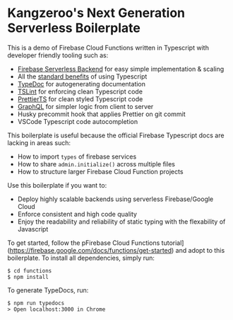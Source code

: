 # Kangzeroo's Next Generation Serverless Boilerplate

This is a demo of Firebase Cloud Functions written in Typescript with developer friendly tooling such as:

- [Firebase Serverless Backend](https://firebase.google.com/docs/functions/) for easy simple implementation & scaling
- All the [standard benefits](https://apiumhub.com/tech-blog-barcelona/top-typescript-advantages/) of using Typescript
- [TypeDoc](https://typedoc.org/) for autogenerating documentation
- [TSLint](https://palantir.github.io/tslint/) for enforcing clean Typescript code
- [PrettierTS](https://prettier.io/) for clean styled Typescript code
- [GraphQL](https://graphql.org/) for simpler logic from client to server
- Husky precommit hook that applies Prettier on git commit
- VSCode Typescript code autocompletion

This boilerplate is useful because the official Firebase Typescript docs are lacking in areas such:

- How to import `types` of firebase services
- How to share `admin.initialize()` across multiple files
- How to structure larger Firebase Cloud Function projects

Use this boilerplate if you want to:

- Deploy highly scalable backends using serverless Firebase/Google Cloud
- Enforce consistent and high code quality
- Enjoy the readability and reliability of static typing with the flexability of Javascript

To get started, follow the pFirebase Cloud Functions tutorial](https://firebase.google.com/docs/functions/get-started) and adopt to this boilerplate. To install all dependencies, simply run:

```
$ cd functions
$ npm install
```

To generate TypeDocs, run:
```
$ npm run typedocs
> Open localhost:3000 in Chrome
```